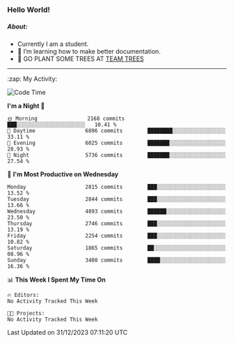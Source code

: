 ### Hello World!

##### About:
- Currently I am a student.
- 🌱 I’m learning how to make better documentation.
- 🌱 GO PLANT SOME TREES AT [TEAM TREES](https://teamtrees.org/)

---
  <summary>:zap: My Activity:</summary>
  
<!--START_SECTION:waka-->
![Code Time](http://img.shields.io/badge/Code%20Time-1%2C267%20hrs%2050%20mins-blue)

**I'm a Night 🦉** 

```text
🌞 Morning                2168 commits        ███░░░░░░░░░░░░░░░░░░░░░░   10.41 % 
🌆 Daytime                6896 commits        ████████░░░░░░░░░░░░░░░░░   33.11 % 
🌃 Evening                6025 commits        ███████░░░░░░░░░░░░░░░░░░   28.93 % 
🌙 Night                  5736 commits        ███████░░░░░░░░░░░░░░░░░░   27.54 % 
```
📅 **I'm Most Productive on Wednesday** 

```text
Monday                   2815 commits        ███░░░░░░░░░░░░░░░░░░░░░░   13.52 % 
Tuesday                  2844 commits        ███░░░░░░░░░░░░░░░░░░░░░░   13.66 % 
Wednesday                4893 commits        ██████░░░░░░░░░░░░░░░░░░░   23.50 % 
Thursday                 2746 commits        ███░░░░░░░░░░░░░░░░░░░░░░   13.19 % 
Friday                   2254 commits        ███░░░░░░░░░░░░░░░░░░░░░░   10.82 % 
Saturday                 1865 commits        ██░░░░░░░░░░░░░░░░░░░░░░░   08.96 % 
Sunday                   3408 commits        ████░░░░░░░░░░░░░░░░░░░░░   16.36 % 
```


📊 **This Week I Spent My Time On** 

```text
🔥 Editors: 
No Activity Tracked This Week

🐱‍💻 Projects: 
No Activity Tracked This Week
```


 Last Updated on 31/12/2023 07:11:20 UTC
<!--END_SECTION:waka-->
